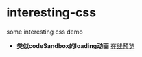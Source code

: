 # interesting-css
some interesting css demo

- **类似codeSandbox的loading动画**
<a href="https://xuedafei.github.io/interesting-css/src/codeSandboxLoading/" target="_blank">在线预览</a>